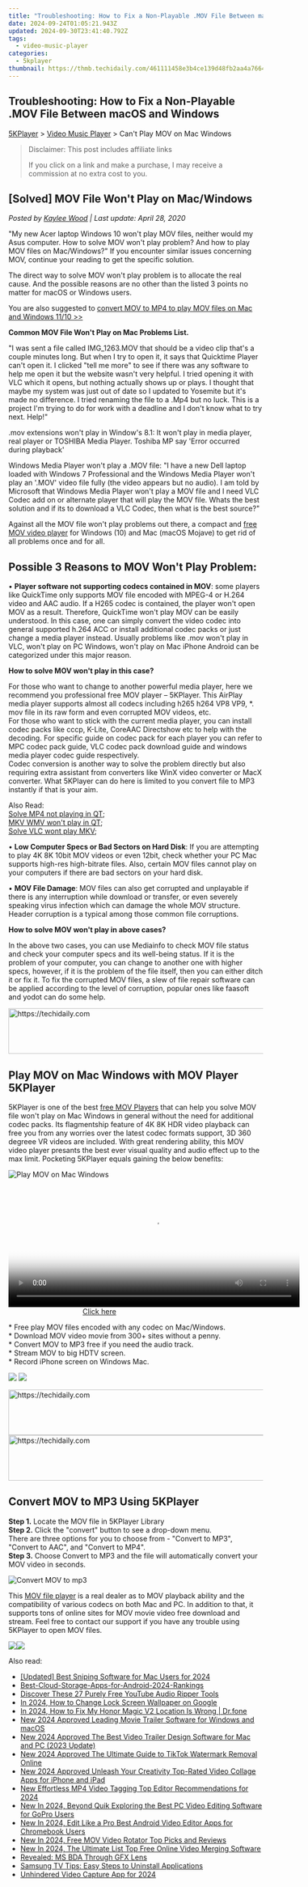 ```yaml
---
title: "Troubleshooting: How to Fix a Non-Playable .MOV File Between macOS and Windows"
date: 2024-09-24T01:05:21.943Z
updated: 2024-09-30T23:41:40.792Z
tags:
  - video-music-player
categories:
  - 5kplayer
thumbnail: https://thmb.techidaily.com/461111458e3b4ce139d48fb2aa4a766468aa7e6bd6d3f1e4f995324a2a411619.jpg
---
```


## Troubleshooting: How to Fix a Non-Playable .MOV File Between macOS and Windows

[5KPlayer](https://tools.techidaily.com/5kplayer/products/) \> [Video Music Player](https://tools.techidaily.com/5kplayer/video-music-player/) \> Can't Play MOV on Mac Windows

>  Disclaimer: This post includes affiliate links
>
>  If you click on a link and make a purchase, I may receive a commission at no extra cost to you.
>

## \[Solved\] MOV File Won't Play on Mac/Windows

 _Posted by [Kaylee Wood](https://www.quora.com/profile/Amanda-Hu-21) | Last update: April 28, 2020_

"My new Acer laptop Windows 10 won't play MOV files, neither would my Asus computer. How to solve MOV won't play problem? And how to play MOV files on Mac/Windows?" If you encounter similar issues concerning MOV, continue your reading to get the specific solution.

The direct way to solve MOV won't play problem is to allocate the real cause. And the possible reasons are no other than the listed 3 points no matter for macOS or Windows users.

You are also suggested to [convert MOV to MP4 to play MOV files on Mac and Windows 11/10 >>](https://tools.techidaily.com/winxdvd/products/)

**Common MOV File Won't Play on Mac Problems List.**

"I was sent a file called IMG\_1263.MOV that should be a video clip that's a couple minutes long. But when I try to open it, it says that Quicktime Player can't open it. I clicked "tell me more" to see if there was any software to help me open it but the website wasn't very helpful. I tried opening it with VLC which it opens, but nothing actually shows up or plays. I thought that maybe my system was just out of date so I updated to Yosemite but it's made no difference. I tried renaming the file to a .Mp4 but no luck. This is a project I'm trying to do for work with a deadline and I don't know what to try next. Help!"

.mov extensions won't play in Window's 8.1: It won't play in media player, real player or TOSHIBA Media Player. Toshiba MP say 'Error occurred during playback'

Windows Media Player won't play a .MOV file: "I have a new Dell laptop loaded with Windows 7 Professional and the Windows Media Player won't play an '.MOV' video file fully (the video appears but no audio). I am told by Microsoft that Windows Media Player won't play a MOV file and I need VLC Codec add on or alternate player that will play the MOV file. Whats the best solution and if its to download a VLC Codec, then what is the best source?"

Against all the MOV file won't play problems out there, a compact and [free MOV video player](https://tools.techidaily.com/5kplayer/video-music-player/) for Windows (10) and Mac (macOS Mojave) to get rid of all problems once and for all.

## Possible 3 Reasons to MOV Won't Play Problem:

• **Player software not supporting codecs contained in MOV**: some players like QuickTime only supports MOV file encoded with MPEG-4 or H.264 video and AAC audio. If a H265 codec is contained, the player won't open MOV as a result. Therefore, QuickTime won't play MOV can be easily understood. In this case, one can simply convert the video codec into general supported h.264 ACC or install additional codec packs or just change a media player instead. Usually problems like .mov won't play in VLC, won't play on PC Windows, won't play on Mac iPhone Android can be categorized under this major reason.

**How to solve MOV won't play in this case?**

For those who want to change to another powerful media player, here we recommend you professional free MOV player – 5KPlayer. This AirPlay media player supports almost all codecs including h265 h264 VP8 VP9, \*. mov file in its raw form and even corrupted MOV videos, etc.   
For those who want to stick with the current media player, you can install codec packs like cccp, K-Lite, CoreAAC Directshow etc to help with the decoding. For specific guide on codec pack for each player you can refer to MPC codec pack guide, VLC codec pack download guide and windows media player codec guide respectively.   
Codec conversion is another way to solve the problem directly but also requiring extra assistant from converters like WinX video converter or MacX converter. What 5KPlayer can do here is limited to you convert file to MP3 instantly if that is your aim. 

Also Read:   
[Solve MP4 not playing in QT](https://tools.techidaily.com/5kplayer/video-music-player/);   
[MKV WMV won't play in QT](https://tools.techidaily.com/5kplayer/video-music-player/);   
[Solve VLC wont play MKV](https://tools.techidaily.com/5kplayer/video-music-player/);

• **Low Computer Specs or Bad Sectors on Hard Disk**: If you are attempting to play 4K 8K 10bit MOV videos or even 12bit, check whether your PC Mac supports high-res high-bitrate files. Also, certain MOV files cannot play on your computers if there are bad sectors on your hard disk.

• **MOV File Damage**: MOV files can also get corrupted and unplayable if there is any interruption while download or transfer, or even severely speaking virus infection which can damage the whole MOV structure. Header corruption is a typical among those common file corruptions. 

**How to solve MOV won't play in above cases?**

In the above two cases, you can use Mediainfo to check MOV file status and check your computer specs and its well-being status. If it is the problem of your computer, you can change to another one with higher specs, however, if it is the problem of the file itself, then you can either ditch it or fix it. To fix the corrupted MOV files, a slew of file repair software can be applied according to the level of corruption, popular ones like faasoft and yodot can do some help. 

<!-- affiliate ads begin -->
<a href="https://zebaoaffiliateprogram.pxf.io/c/5597632/2137974/21526" target="_top" id="2137974">
  <img src="//a.impactradius-go.com/display-ad/21526-2137974" border="0" alt="https://techidaily.com" width="728" height="90"/>
</a>
<img height="0" width="0" src="https://zebaoaffiliateprogram.pxf.io/i/5597632/2137974/21526" style="position:absolute;visibility:hidden;" border="0" />
<!-- affiliate ads end -->

## Play MOV on Mac Windows with MOV Player 5KPlayer

5KPlayer is one of the best [free MOV Players](https://tools.techidaily.com/5kplayer/video-music-player/) that can help you solve MOV file won't play on Mac Windows in general without the need for additional codec packs. Its flagmentship feature of 4K 8K HDR video playback can free you from any worries over the latest codec formats support, 3D 360 degreee VR videos are included. With great rendering ability, this MOV video player presants the best ever visual quality and audio effect up to the max limit. Pocketing 5KPlayer equals gaining the below benefits:

![Play MOV on Mac Windows](https://www.5kplayer.com/video-music-player/img/mov-player-5kplayer.png) 

<!-- affiliate ads begin -->
<span id="1983446">
					<video width="576" height="240" style="cursor:pointer"
           poster="//a.impactradius-go.com/display-clicktoplayimage/1983446.png"
           onclick="if(!this.playClicked){this.play();this.setAttribute('controls',true);this.playClicked=true;}">
	   <source src="//a.impactradius-go.com/display-ad/22993-1983446">
	   <img src="//a.impactradius-go.com/display-clicktoplayimage/1983446.png" style="border: none; height: 100%; width: 100%; object-fit: contain">
	</video>
	<div style="width:360px;text-align:center"><a href="javascript:window.open(decodeURIComponent('https%3A%2F%2Fhomestyler.sjv.io%2Fc%2F5597632%2F1983446%2F22993'), '_blank');void(0);">Click here</a></div>
</span>
<img height="0" width="0" src="https://imp.pxf.io/i/5597632/1983446/22993" style="position:absolute;visibility:hidden;" border="0" />
<!-- affiliate ads end -->

\* Free play MOV files encoded with any codec on Mac/Windows.  
 \* Download MOV video movie from 300+ sites without a penny.  
 \* Convert MOV to MP3 free if you need the audio track.  
 \* Stream MOV to big HDTV screen.  
 \* Record iPhone screen on Windows Mac.

[![](https://www.5kplayer.com/video-music-player/../button/freedownbackmac.png)](https://tools.techidaily.com/5kplayer/products/) [![](https://www.5kplayer.com/video-music-player/../button/freedownwhitewin.png)](https://tools.techidaily.com/5kplayer/products/) 

<!-- affiliate ads begin -->
<a href="https://appsumo.8odi.net/c/5597632/2043661/7443" target="_top" id="2043661">
  <img src="//a.impactradius-go.com/display-ad/7443-2043661" border="0" alt="https://techidaily.com" width="728" height="90"/>
</a>
<img height="0" width="0" src="https://appsumo.8odi.net/i/5597632/2043661/7443" style="position:absolute;visibility:hidden;" border="0" />
<!-- affiliate ads end -->

<!-- affiliate ads begin -->
<a href="https://ephamedtechinc.pxf.io/c/5597632/2137224/26400" target="_top" id="2137224">
  <img src="//a.impactradius-go.com/display-ad/26400-2137224" border="0" alt="https://techidaily.com" width="728" height="90"/>
</a>
<img height="0" width="0" src="https://ephamedtechinc.pxf.io/i/5597632/2137224/26400" style="position:absolute;visibility:hidden;" border="0" />
<!-- affiliate ads end -->

## Convert MOV to MP3 Using 5KPlayer

**Step 1.** Locate the MOV file in 5KPlayer Library  
**Step 2.** Click the "convert" button to see a drop-down menu.  
 There are three options for you to choose from - "Convert to MP3", "Convert to AAC", and "Convert to MP4".   
**Step 3.** Choose Convert to MP3 and the file will automatically convert your MOV video in seconds. 

![Convert MOV to mp3](https://www.5kplayer.com/video-music-player/img/convert-to-ipad-mp4.jpg) 

This [MOV file player](https://tools.techidaily.com/5kplayer/video-music-player/) is a real dealer as to MOV playback ability and the compatibility of various codecs on both Mac and PC. In addition to that, it supports tons of online sites for MOV movie video free download and stream. Feel free to contact our support if you have any trouble using 5KPlayer to open MOV files. 

[](https://tools.techidaily.com/5kplayer/products/)[![](https://www.5kplayer.com/video-music-player/../button/freedownwhitewin.png)](https://tools.techidaily.com/5kplayer/products/)![](https://www.5kplayer.com/video-music-player/../button/freedownbackmac.png)

<ins class="adsbygoogle"
     style="display:block"
     data-ad-format="autorelaxed"
     data-ad-client="ca-pub-7571918770474297"
     data-ad-slot="1223367746"></ins>

<ins class="adsbygoogle"
     style="display:block"
     data-ad-client="ca-pub-7571918770474297"
     data-ad-slot="8358498916"
     data-ad-format="auto"
     data-full-width-responsive="true"></ins>

<span class="atpl-alsoreadstyle">Also read:</span>
<div><ul>
<li><a href="https://screen-mirroring-recording.techidaily.com/updated-best-sniping-software-for-mac-users-for-2024/"><u>[Updated] Best Sniping Software for Mac Users for 2024</u></a></li>
<li><a href="https://extra-resources.techidaily.com/best-cloud-storage-apps-for-android-2024-rankings/"><u>Best-Cloud-Storage-Apps-for-Android-2024-Rankings</u></a></li>
<li><a href="https://youtube-data.techidaily.com/ver-these-27-purely-free-youtube-audio-ripper-tools/"><u>Discover These 27 Purely Free YouTube Audio Ripper Tools</u></a></li>
<li><a href="https://unlock-android.techidaily.com/in-2024-how-to-change-lock-screen-wallpaper-on-google-by-drfone-android/"><u>In 2024, How to Change Lock Screen Wallpaper on Google</u></a></li>
<li><a href="https://review-topics.techidaily.com/in-2024-how-to-fix-my-honor-magic-v2-location-is-wrong-drfone-by-drfone-virtual-android/"><u>In 2024, How to Fix My Honor Magic V2 Location Is Wrong | Dr.fone</u></a></li>
<li><a href="https://ai-video-tools.techidaily.com/new-2024-approved-leading-movie-trailer-software-for-windows-and-macos/"><u>New 2024 Approved Leading Movie Trailer Software for Windows and macOS</u></a></li>
<li><a href="https://video-creation-software.techidaily.com/new-2024-approved-the-best-video-trailer-design-software-for-mac-and-pc-2023-update/"><u>New 2024 Approved The Best Video Trailer Design Software for Mac and PC (2023 Update)</u></a></li>
<li><a href="https://video-creation-software.techidaily.com/new-2024-approved-the-ultimate-guide-to-tiktok-watermark-removal-online/"><u>New 2024 Approved The Ultimate Guide to TikTok Watermark Removal Online</u></a></li>
<li><a href="https://video-creation-software.techidaily.com/new-2024-approved-unleash-your-creativity-top-rated-video-collage-apps-for-iphone-and-ipad/"><u>New 2024 Approved Unleash Your Creativity Top-Rated Video Collage Apps for iPhone and iPad</u></a></li>
<li><a href="https://video-creation-software.techidaily.com/new-effortless-mp4-video-tagging-top-editor-recommendations-for-2024/"><u>New Effortless MP4 Video Tagging Top Editor Recommendations for 2024</u></a></li>
<li><a href="https://video-creation-software.techidaily.com/new-in-2024-beyond-quik-exploring-the-best-pc-video-editing-software-for-gopro-users/"><u>New In 2024, Beyond Quik Exploring the Best PC Video Editing Software for GoPro Users</u></a></li>
<li><a href="https://video-creation-software.techidaily.com/new-in-2024-edit-like-a-pro-best-android-video-editor-apps-for-chromebook-users/"><u>New In 2024, Edit Like a Pro Best Android Video Editor Apps for Chromebook Users</u></a></li>
<li><a href="https://video-creation-software.techidaily.com/new-in-2024-free-mov-video-rotator-top-picks-and-reviews/"><u>New In 2024, Free MOV Video Rotator Top Picks and Reviews</u></a></li>
<li><a href="https://video-creation-software.techidaily.com/new-in-2024-the-ultimate-list-top-free-online-video-merging-software/"><u>New In 2024, The Ultimate List Top Free Online Video Merging Software</u></a></li>
<li><a href="https://driver-error.techidaily.com/revealed-ms-bda-through-gfx-lens/"><u>Revealed: MS BDA Through GFX Lens</u></a></li>
<li><a href="https://tech-recovery.techidaily.com/samsung-tv-tips-easy-steps-to-uninstall-applications/"><u>Samsung TV Tips: Easy Steps to Uninstall Applications</u></a></li>
<li><a href="https://screen-video-capture.techidaily.com/unhindered-video-capture-app-for-2024/"><u>Unhindered Video Capture App for 2024</u></a></li>
</ul></div>

